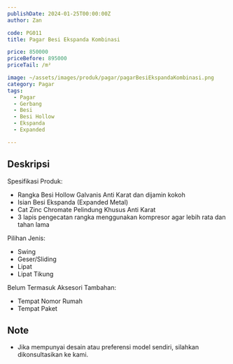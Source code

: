 ```yaml
---
publishDate: 2024-01-25T00:00:00Z
author: Zan

code: PG011
title: Pagar Besi Ekspanda Kombinasi

price: 850000
priceBefore: 895000
priceTail: /m²

image: ~/assets/images/produk/pagar/pagarBesiEkspandaKombinasi.png
category: Pagar
tags:
  - Pagar
  - Gerbang
  - Besi
  - Besi Hollow
  - Ekspanda
  - Expanded

---
```


## Deskripsi

Spesifikasi Produk:
- Rangka Besi Hollow Galvanis Anti Karat dan dijamin kokoh
- Isian Besi Ekspanda (Expanded Metal)
- Cat Zinc Chromate Pelindung Khusus Anti Karat
- 3 lapis pengecatan rangka menggunakan kompresor agar lebih rata dan tahan lama

Pilihan Jenis:
- Swing
- Geser/Sliding
- Lipat
- Lipat Tikung

Belum Termasuk Aksesori Tambahan:
- Tempat Nomor Rumah
- Tempat Paket

## Note
- Jika mempunyai desain atau preferensi model sendiri, silahkan dikonsultasikan ke kami.